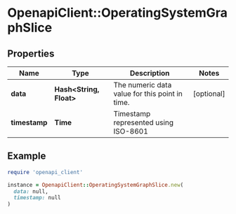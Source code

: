 # OpenapiClient::OperatingSystemGraphSlice

## Properties

| Name | Type | Description | Notes |
| ---- | ---- | ----------- | ----- |
| **data** | **Hash&lt;String, Float&gt;** | The numeric data value for this point in time. | [optional] |
| **timestamp** | **Time** | Timestamp represented using ISO-8601 |  |

## Example

```ruby
require 'openapi_client'

instance = OpenapiClient::OperatingSystemGraphSlice.new(
  data: null,
  timestamp: null
)
```

